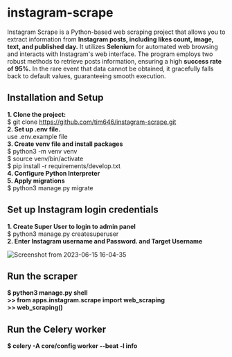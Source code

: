 # instagram-scrape
Instagram Scrape is a Python-based web scraping project that allows you to extract information from **Instagram posts, including likes count, image, text, and published day.** It utilizes **Selenium** for automated web browsing and interacts with Instagram's web interface. The program employs two robust methods to retrieve posts information, ensuring a high **success rate of 95%.** In the rare event that data cannot be obtained, it gracefully falls back to default values, guaranteeing smooth execution.

## Installation and Setup

**1. Clone the project:**  
$ git clone https://github.com/tim646/instagram-scrape.git  
**2. Set up .env file.**    
 use .env.example file  
**3. Create venv file and install packages**  
$ python3 -m venv venv  
$ source venv/bin/activate  
$ pip install -r requirements/develop.txt  
**4. Configure Python Interpreter**  
**5. Apply migrations**  
$ python3 manage.py migrate
## Set up Instagram login credentials
**1. Create Super User to login to admin panel**  
$ python3 manage.py createsuperuser  
**2. Enter Instagram username and Password. and Target Username**  





![Screenshot from 2023-06-15 16-04-35](https://github.com/tim646/instagram-scrape/assets/91428417/a12210f9-6f5b-4ade-bc41-f4ae5e285eec)

## Run the scraper 
**$ python3 manage.py shell**  
**>> from apps.instagram.scrape import web_scraping**  
**>> web_scraping()**  

## Run the Celery worker

**$ celery -A core/config worker --beat -l info**    

